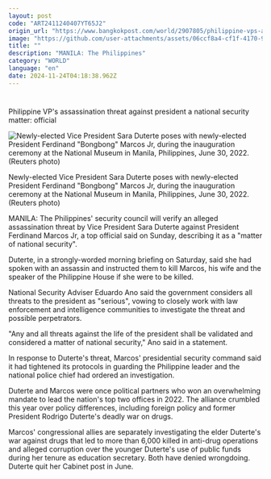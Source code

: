 ```yaml
---
layout: post
code: "ART2411240407YT65J2"
origin_url: "https://www.bangkokpost.com/world/2907805/philippine-vps-assassination-threat-against-president-a-national-security-matter-official"
image: "https://github.com/user-attachments/assets/06ccf8a4-cf1f-4170-916c-4483994fcdc8"
title: ""
description: "MANILA: The Philippines"
category: "WORLD"
language: "en"
date: 2024-11-24T04:18:38.962Z
---
```


# 

Philippine VP's assassination threat against president a national security matter: official

![Newly-elected Vice President Sara Duterte poses with newly-elected President Ferdinand "Bongbong" Marcos Jr, during the inauguration ceremony at the National Museum in Manila, Philippines, June 30, 2022. (Reuters photo)](https://github.com/user-attachments/assets/9740f97b-6e06-4ecb-b2df-d707de5d1f0b)

Newly-elected Vice President Sara Duterte poses with newly-elected President Ferdinand "Bongbong" Marcos Jr, during the inauguration ceremony at the National Museum in Manila, Philippines, June 30, 2022. (Reuters photo)

MANILA: The Philippines' security council will verify an alleged assassination threat by Vice President Sara Duterte against President Ferdinand Marcos Jr, a top official said on Sunday, describing it as a "matter of national security".

Duterte, in a strongly-worded morning briefing on Saturday, said she had spoken with an assassin and instructed them to kill Marcos, his wife and the speaker of the Philippine House if she were to be killed.

National Security Adviser Eduardo Ano said the government considers all threats to the president as "serious", vowing to closely work with law enforcement and intelligence communities to investigate the threat and possible perpetrators.

"Any and all threats against the life of the president shall be validated and considered a matter of national security," Ano said in a statement.

In response to Duterte's threat, Marcos' presidential security command said it had tightened its protocols in guarding the Philippine leader and the national police chief had ordered an investigation.

Duterte and Marcos were once political partners who won an overwhelming mandate to lead the nation's top two offices in 2022. The alliance crumbled this year over policy differences, including foreign policy and former President Rodrigo Duterte's deadly war on drugs.

Marcos' congressional allies are separately investigating the elder Duterte's war against drugs that led to more than 6,000 killed in anti-drug operations and alleged corruption over the younger Duterte's use of public funds during her tenure as education secretary. Both have denied wrongdoing. Duterte quit her Cabinet post in June.